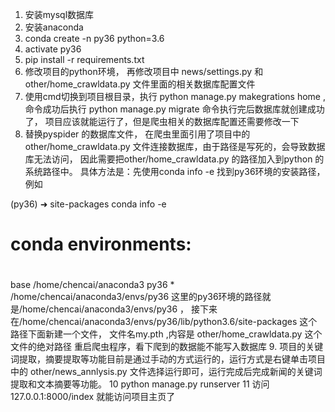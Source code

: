 1. 安装mysql数据库
2. 安装anaconda
3. conda create -n py36 python=3.6
4. activate py36
5. pip install -r requirements.txt
6. 修改项目的python环境， 再修改项目中 news/settings.py 和 other/home_crawldata.py 文件里面的相关数据库配置文件
7. 使用cmd切换到项目根目录，执行 python manage.py makegrations home , 命令成功后执行 python manage.py migrate 命令执行完后数据库就创建成功了，
项目应该就能运行了，但是爬虫相关的数据库配置还需要修改一下
8. 替换pyspider 的数据库文件， 在爬虫里面引用了项目中的 other/home_crawldata.py 文件连接数据库，由于路径是写死的，会导致数据库无法访问，
因此需要把other/home_crawldata.py 的路径加入到python 的系统路径中。 具体方法是：先使用conda info -e 找到py36环境的安装路径，例如

(py36) ➜  site-packages conda info -e
# conda environments:
#
base                     /home/chencai/anaconda3
py36                  *  /home/chencai/anaconda3/envs/py36
这里的py36环境的路径就是/home/chencai/anaconda3/envs/py36  ，
接下来在/home/chencai/anaconda3/envs/py36/lib/python3.6/site-packages 这个路径下面新建一个文件， 文件名my.pth ,内容是 other/home_crawldata.py 这个文件的绝对路径
重启爬虫程序，看下爬到的数据能不能写入数据库
9. 项目的关键词提取，摘要提取等功能目前是通过手动的方式运行的，运行方式是右键单击项目中的 other/news_annlysis.py 文件选择运行即可，运行完成后完成新闻的关键词提取和文本摘要等功能。
10 python manage.py runserver
11 访问 127.0.0.1:8000/index 就能访问项目主页了

